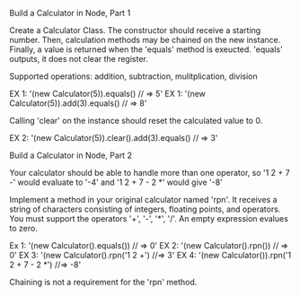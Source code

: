 Build a Calculator in Node, Part 1

Create a Calculator Class. The constructor should receive a starting number. Then, calculation methods may be chained on the new instance. Finally, a value is returned when the 'equals' method is exeucted. 'equals' outputs, it does not clear the register.

Supported operations: addition, subtraction, mulitplication, division

EX 1: '(new Calculator(5)).equals() // => 5'
EX 1: '(new Calculator(5)).add(3).equals() // => 8'

Calling 'clear' on the instance should reset the calculated value to 0.

EX 2: '(new Calculator(5)).clear().add(3).equals() // => 3'

Build a Calculator in Node, Part 2

Your calculator should be able to handle more than one operator, so '1 2 + 7 -' would evaluate to '-4' and
'1 2 + 7 - 2 *' would give '-8'

Implement a method in your original calculator named 'rpn'. It receives a string of characters consisting of integers, floating points, and operators. You must support the operators '+', '-', '*', '/'. An empty expression evalues to zero.

Ex 1: '(new Calculator().equals()) // => 0'
EX 2: '(new Calculator().rpn()) // => 0'
EX 3: '(new Calculator().rpn('1 2 +') //=> 3'
EX 4: '(new Calculator()).rpn('1 2 + 7 - 2 *') //=> -8'

Chaining is not a requirement for the 'rpn' method.

